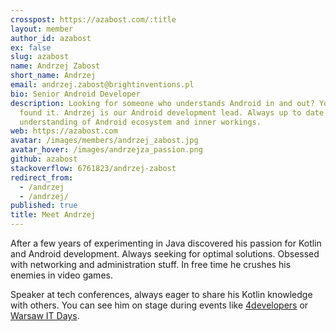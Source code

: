 ```yaml
---
crosspost: https://azabost.com/:title
layout: member
author_id: azabost
ex: false
slug: azabost
name: Andrzej Zabost
short_name: Andrzej
email: andrzej.zabost@brightinventions.pl
bio: Senior Android Developer
description: Looking for someone who understands Android in and out? You've
  found it. Andrzej is our Android development lead. Always up to date with deep
  understanding of Android ecosystem and inner workings.
web: https://azabost.com
avatar: /images/members/andrzej_zabost.jpg
avatar_hover: /images/andrzejza_passion.png
github: azabost
stackoverflow: 6761823/andrzej-zabost
redirect_from:
  - /andrzej
  - /andrzej/
published: true
title: Meet Andrzej
---
```

After a few years of experimenting in Java discovered his passion for Kotlin and Android development. Always seeking for optimal solutions. Obsessed with networking and administration stuff. In free time he crushes his enemies in video games.

Speaker at tech conferences, always eager to share his Kotlin knowledge with others. You can see him on stage during events like [4developers](https://4developers.org.pl) or [Warsaw IT Days](https://warszawskiedniinformatyki.pl/en/).